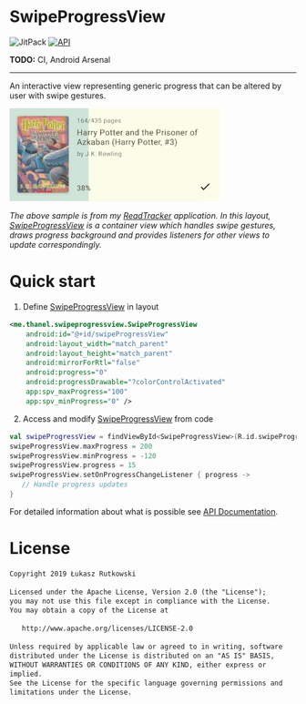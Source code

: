 # SwipeProgressView

![JitPack](https://img.shields.io/jitpack/v/github/Tunous/SwipeProgressView.svg?color=brightgreen) [![API](https://img.shields.io/badge/API-21%2B-blue.svg?style=flat)](https://android-arsenal.com/api?level=21)

**TODO:** CI, Android Arsenal

___

An interactive view representing generic progress that can be altered by user with swipe gestures.

![read-tracker-example](./art/read-tracker-example.gif)

_The above sample is from my [ReadTracker] application. In this layout, [SwipeProgressView] is a container view which handles swipe gestures, draws progress background and provides listeners for other views to update correspondingly._

# Quick start

1. Define [SwipeProgressView] in layout

```xml
<me.thanel.swipeprogressview.SwipeProgressView
    android:id="@+id/swipeProgressView"
    android:layout_width="match_parent"
    android:layout_height="match_parent"
    android:mirrorForRtl="false"
    android:progress="0"
    android:progressDrawable="?colorControlActivated"
    app:spv_maxProgress="100"
    app:spv_minProgress="0" />
```

2. Access and modify [SwipeProgressView] from code

```kt
val swipeProgressView = findViewById<SwipeProgressView>(R.id.swipeProgressView)
swipeProgressView.maxProgress = 200
swipeProgressView.minProgress = -120
swipeProgressView.progress = 15
swipeProgressView.setOnProgressChangeListener { progress ->
   // Handle progress updates
}
```

For detailed information about what is possible see [API Documentation].

# License

```
Copyright 2019 Łukasz Rutkowski

Licensed under the Apache License, Version 2.0 (the "License");
you may not use this file except in compliance with the License.
You may obtain a copy of the License at

   http://www.apache.org/licenses/LICENSE-2.0

Unless required by applicable law or agreed to in writing, software
distributed under the License is distributed on an "AS IS" BASIS,
WITHOUT WARRANTIES OR CONDITIONS OF ANY KIND, either express or implied.
See the License for the specific language governing permissions and
limitations under the License.
```

[API Documentation]: https://tunous.github.io/SwipeProgressView/swipeprogressview
[ReadTracker]: https://github.com/Tunous/ReadTracker
[SwipeProgressView]: https://tunous.github.io/SwipeProgressView/swipeprogressview/me.thanel.swipeprogressview/-swipe-progress-view/index.html
